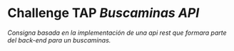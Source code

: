 # Challenge TAP *Buscaminas API*

*Consigna basada en la implementación de una api rest que formara parte del back-end para un buscaminas.*

